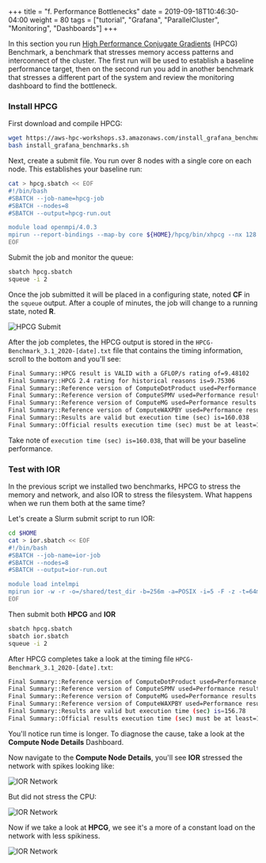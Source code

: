 +++
title = "f. Performance Bottlenecks"
date = 2019-09-18T10:46:30-04:00
weight = 80
tags = ["tutorial", "Grafana", "ParallelCluster", "Monitoring", "Dashboards"]
+++

In this section you run [High Performance Conjugate Gradients](https://www.hpcg-benchmark.org/) (HPCG) Benchmark, a benchmark that stresses memory access patterns and interconnect of the cluster. The first run will be used to establish a baseline performance target, then on the second run you add in another benchmark that stresses a different part of the system and review the monitoring dashboard to find the bottleneck.

### Install HPCG

First download and compile HPCG:

```bash
wget https://aws-hpc-workshops.s3.amazonaws.com/install_grafana_benchmarks.sh
bash install_grafana_benchmarks.sh
```

Next, create a submit file. You run over 8 nodes with a single core on each node. This establishes your baseline run:

```bash
cat > hpcg.sbatch << EOF
#!/bin/bash
#SBATCH --job-name=hpcg-job
#SBATCH --nodes=8
#SBATCH --output=hpcg-run.out

module load openmpi/4.0.3
mpirun --report-bindings --map-by core ${HOME}/hpcg/bin/xhpcg --nx 128 --ny 128 --nz 128 --rt 200
EOF
```

Submit the job and monitor the queue:

```bash
sbatch hpcg.sbatch
squeue -i 2
```

Once the job submitted it will be placed in a configuring state, noted **CF** in the `squeue` output. After a couple of minutes, the job will change to a running state, noted **R**.

![HPCG Submit](/images/monitoring/hpcg.png)


After the job completes, the HPCG output is stored in the `HPCG-Benchmark_3.1_2020-[date].txt` file that contains the timing information, scroll to the bottom and you'll see:

```txt
Final Summary::HPCG result is VALID with a GFLOP/s rating of=9.48102
Final Summary::HPCG 2.4 rating for historical reasons is=9.75306
Final Summary::Reference version of ComputeDotProduct used=Performance results are most likely suboptimal
Final Summary::Reference version of ComputeSPMV used=Performance results are most likely suboptimal
Final Summary::Reference version of ComputeMG used=Performance results are most likely suboptimal
Final Summary::Reference version of ComputeWAXPBY used=Performance results are most likely suboptimal
Final Summary::Results are valid but execution time (sec) is=160.038
Final Summary::Official results execution time (sec) must be at least=1800
```

Take note of `execution time (sec) is=160.038`, that will be your baseline performance.

### Test with IOR

In the previous script we installed two benchmarks, HPCG to stress the memory and network, and also IOR to stress the filesystem. What happens when we run them both at the same time?

Let's create a Slurm submit script to run IOR:

```bash
cd $HOME
cat > ior.sbatch << EOF
#!/bin/bash
#SBATCH --job-name=ior-job
#SBATCH --nodes=8
#SBATCH --output=ior-run.out

module load intelmpi
mpirun ior -w -r -o=/shared/test_dir -b=256m -a=POSIX -i=5 -F -z -t=64m -C
EOF
```

Then submit both **HPCG** and **IOR**

```bash
sbatch hpcg.sbatch
sbatch ior.sbatch
squeue -i 2
```

After HPCG completes take a look at the timing file `HPCG-Benchmark_3.1_2020-[date].txt`:

```bash
Final Summary::Reference version of ComputeDotProduct used=Performance results are most likely suboptimal
Final Summary::Reference version of ComputeSPMV used=Performance results are most likely suboptimal
Final Summary::Reference version of ComputeMG used=Performance results are most likely suboptimal
Final Summary::Reference version of ComputeWAXPBY used=Performance results are most likely suboptimal
Final Summary::Results are valid but execution time (sec) is=156.78
Final Summary::Official results execution time (sec) must be at least=1800
```

You'll notice run time is longer. To diagnose the cause, take a look at the **Compute Node Details** Dashboard. 

Now navigate to the **Compute Node Details**, you'll see **IOR** stressed the network with spikes looking like:

![IOR Network](/images/monitoring/ior-network-traffic.png)

But did not stress the CPU:

![IOR Network](/images/monitoring/ior-cpu-basic.png)

Now if we take a look at **HPCG**, we see it's a more of a constant load on the network with less spikiness. 

![IOR Network](/images/monitoring/hpcg-bandwidth.png)
